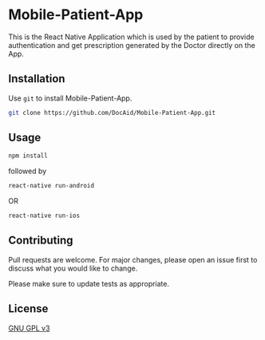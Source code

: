 # Mobile-Patient-App

This is the React Native Application which is used by the patient to provide authentication and get prescription generated by the Doctor directly on the App.

## Installation

Use ```git``` to install Mobile-Patient-App.

```bash
git clone https://github.com/DocAid/Mobile-Patient-App.git
```

## Usage

```bash
npm install 
```
followed by 

```bash
react-native run-android
```

OR

```bash
react-native run-ios
```

## Contributing
Pull requests are welcome. For major changes, please open an issue first to discuss what you would like to change.

Please make sure to update tests as appropriate.

## License
[GNU GPL v3](https://www.gnu.org/licenses/gpl-3.0.en.html)
